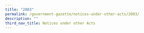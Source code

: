```yaml
---
title: "2003"
permalink: /government-gazette/notices-under-other-acts/2003/
description: ""
third_nav_title: Notices under other Acts
---
```

